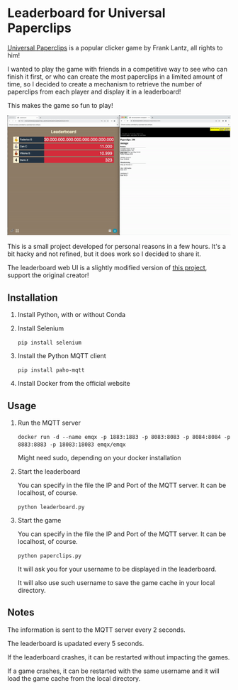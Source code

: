 Leaderboard for Universal Paperclips
=======================

[Universal Paperclips](https://www.decisionproblem.com/paperclips/) is a popular clicker game by Frank Lantz, all rights to him!

I wanted to play the game with friends in a competitive way to see who can finish it first, or who can create the most paperclips in a limited amount of time, so I decided to create a mechanism to retrieve the number of paperclips from each player and display it in a leaderboard! 

This makes the game so fun to play!

![](img/demo.gif)


This is a small project developed for personal reasons in a few hours. It's a bit hacky and not refined, but it does work so I decided to share it.

The leaderboard web UI is a slightly modified version of [this project](https://github.com/tgogos/leaderboard), support the original creator!


Installation
----------------

1. Install Python, with or without Conda

2. Install Selenium

   `pip install selenium`

3. Install the Python MQTT client

   `pip install paho-mqtt`

4. Install Docker from the official website


Usage
------------------

1. Run the MQTT server

   `docker run -d --name emqx -p 1883:1883 -p 8083:8083 -p 8084:8084 -p 8883:8883 -p 18083:18083 emqx/emqx`

   Might need sudo, depending on your docker installation

2. Start the leaderboard

   You can specify in the file the IP and Port of the MQTT server. It can be localhost, of course.

   `python leaderboard.py`

3. Start the game

   You can specify in the file the IP and Port of the MQTT server. It can be localhost, of course.

   `python paperclips.py`

   It will ask you for your username to be displayed in the leaderboard.

   It will also use such username to save the game cache in your local directory.


Notes
------
The information is sent to the MQTT server every 2 seconds.

The leaderboard is upadated every 5 seconds.

If the leaderboard crashes, it can be restarted without impacting the games.

If a game crashes, it can be restarted with the same username and it will load the game cache from the local directory.
